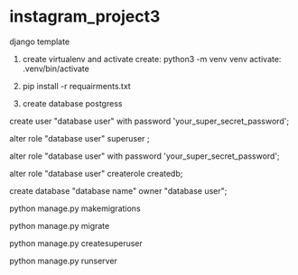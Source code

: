 # instagram_project3

django template


1) create virtualenv and activate create: python3 -m venv venv activate: .venv/bin/activate

2) pip install -r requairments.txt

3) create database postgress

create user "database user" with password 'your_super_secret_password';

alter role "database user" superuser ;

alter role "database user" with password 'your_super_secret_password';

alter role "database user" createrole createdb;

create database "database name" owner "database user";

python manage.py makemigrations

python manage.py migrate

python manage.py createsuperuser

python manage.py runserver
